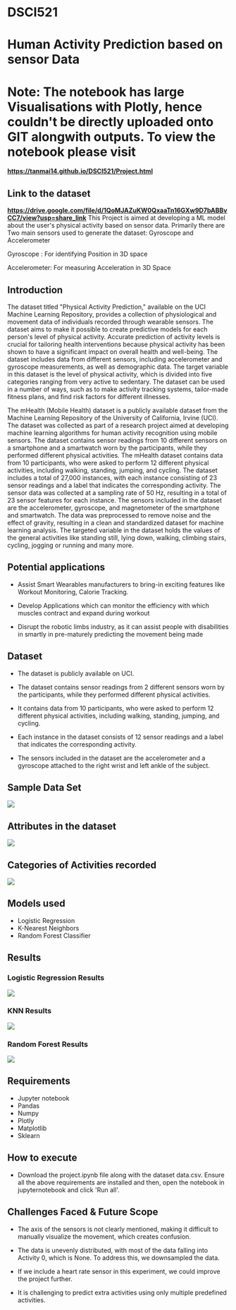 # DSCI521
# Human Activity Prediction based on sensor Data

<h1> Note: The notebook has large Visualisations with Plotly, hence couldn't be directly uploaded onto GIT alongwith outputs.
To view the notebook please visit</h1> <b><a href="https://tanmai14.github.io/DSCI521/Project.html">https://tanmai14.github.io/DSCI521/Project.html</a></b>



<h2> Link to the dataset </h2> <b><a href="https://drive.google.com/file/d/1QoMJAZuKW0QxaaTn16GXw9D7bABBvCC7/view?usp=share_link">https://drive.google.com/file/d/1QoMJAZuKW0QxaaTn16GXw9D7bABBvCC7/view?usp=share_link</a></b>
This Project is aimed at developing a ML model about the user's physical activity based on sensor data. Primarily there are Two main sensors used to generate the dataset: Gyroscope and Accelerometer

Gyroscope : For identifying Position in 3D space

Accelerometer: For measuring Acceleration in 3D Space

## Introduction

The dataset titled "Physical Activity Prediction," available on the UCI Machine Learning Repository, provides a collection of physiological and movement data of individuals recorded through wearable sensors. The dataset aims to make it possible to create predictive models for each person's level of physical activity. Accurate prediction of activity levels is crucial for tailoring health interventions because physical activity has been shown to have a significant impact on overall health and well-being. The dataset includes data from different sensors, including accelerometer and gyroscope measurements, as well as demographic data. The target variable in this dataset is the level of physical activity, which is divided into five categories ranging from very active to sedentary. The dataset can be used in a number of ways, such as to make activity tracking systems, tailor-made fitness plans, and find risk factors for different illnesses.

The mHealth (Mobile Health) dataset is a publicly available dataset from the Machine Learning Repository of the University of California, Irvine (UCI). The dataset was collected as part of a research project aimed at developing machine learning algorithms for human activity recognition using mobile sensors. The dataset contains sensor readings from 10 different sensors on a smartphone and a smartwatch worn by the participants, while they performed different physical activities. The mHealth dataset contains data from 10 participants, who were asked to perform 12 different physical activities, including walking, standing, jumping, and cycling. The dataset includes a total of 27,000 instances, with each instance consisting of 23 sensor readings and a label that indicates the corresponding activity. The sensor data was collected at a sampling rate of 50 Hz, resulting in a total of 23 sensor features for each instance. The sensors included in the dataset are the accelerometer, gyroscope, and magnetometer of the smartphone and smartwatch. The data was preprocessed to remove noise and the effect of gravity, resulting in a clean and standardized dataset for machine learning analysis. The targeted variable in the dataset holds the values of the general activities like standing still, lying down, walking, climbing stairs, cycling, jogging or running and many more.

## Potential applications


* Assist Smart Wearables manufacturers to bring-in exciting features like Workout Monitoring, Calorie Tracking.

* Develop Applications which can monitor the efficiency with which muscles contract and expand during workout

* Disrupt the robotic limbs industry, as it can assist people with disabilities in smartly in pre-maturely predicting the movement being made

## Dataset

* The dataset is publicly available on UCI.

* The dataset contains sensor readings from 2 different sensors worn by the participants, while they performed different physical activities.

* It contains data from 10 participants, who were asked to perform 12 different physical activities, including walking, standing, jumping, and cycling.

* Each instance in the dataset consists of 12 sensor readings and a label that indicates the corresponding activity.

* The sensors included in the dataset are the accelerometer and a gyroscope attached to the right wrist and left ankle of the subject.

## Sample Data Set

![](pics/data_set_sample.png)

## Attributes in the dataset

![](pics/attributes.png)

## Categories of Activities recorded
![](pics/activities.png)

## Models used

* Logistic Regression
* K-Nearest Neighbors
* Random Forest Classifier



## Results

### Logistic Regression Results
![](pics/logistic_score.png)

### KNN Results
![](pics/knn_score.png)

### Random Forest Results
![](pics/random_forest_score.png)

## Requirements 

* Jupyter notebook
* Pandas
* Numpy
* Plotly
* Matplotlib
* Sklearn

## How to execute

* Download the project.ipynb file along with the dataset data.csv. Ensure all the above requirements are installed and then, open the notebook in jupyternotebook and click 'Run all'.

## Challenges Faced & Future Scope


* The axis of the sensors is not clearly mentioned, making it difficult to manually visualize the movement, which creates confusion.

* The data is unevenly distributed, with most of the data falling into Activity 0, which is None. To address this, we downsampled the data.

* If we include a heart rate sensor in this experiment, we could improve the project further.

* It is challenging to predict extra activities using only multiple predefined activities.

